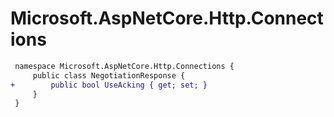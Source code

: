 # Microsoft.AspNetCore.Http.Connections

``` diff
 namespace Microsoft.AspNetCore.Http.Connections {
     public class NegotiationResponse {
+        public bool UseAcking { get; set; }
     }
 }
```
